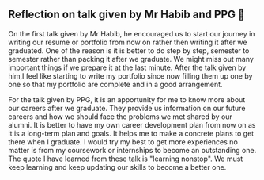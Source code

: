 <h2>Reflection on talk given by Mr Habib and PPG 💬</h2>

On the first talk given by Mr Habib, he encouraged us to start our journey in writing our resume or portfolio from now on rather then writing it after we graduated.
One of the reason is it is better to do step by step, semester to semester rather than packing it after we graduate. We might miss out many important things if we prepare it at the last minute.
After the talk given by him,I feel like starting to write my portfolio since now filling them up one by one so that my portfolio are complete and in a good arrangement. 

For the talk given by PPG, it is an apportunity for me to know more about our careers after we graduate. They provide us information on our future careers and how we should face the problems we met shared by our alumni.
It is better to have my own career development plan from now on as it is a long-term plan and goals. It helps me to make a concrete plans to get there when I graduate. I would try my best to get more experiences no matter is from my coursework or internships to become an outstanding one. 
The quote I have learned from these talk is "learning nonstop". We must keep learning and keep updating our skills to become a better one.

